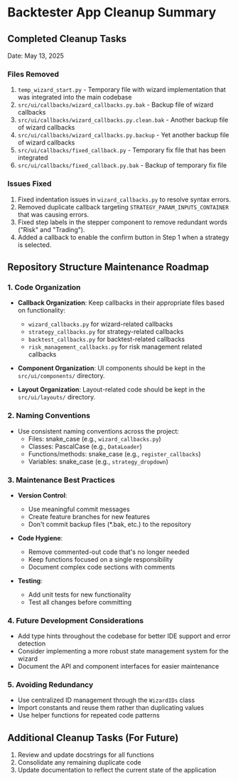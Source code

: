 # Backtester App Cleanup Summary

## Completed Cleanup Tasks
Date: May 13, 2025

### Files Removed
1. `temp_wizard_start.py` - Temporary file with wizard implementation that was integrated into the main codebase
2. `src/ui/callbacks/wizard_callbacks.py.bak` - Backup file of wizard callbacks
3. `src/ui/callbacks/wizard_callbacks.py.clean.bak` - Another backup file of wizard callbacks
4. `src/ui/callbacks/wizard_callbacks.py.backup` - Yet another backup file of wizard callbacks
5. `src/ui/callbacks/fixed_callback.py` - Temporary fix file that has been integrated
6. `src/ui/callbacks/fixed_callback.py.bak` - Backup of temporary fix file

### Issues Fixed
1. Fixed indentation issues in `wizard_callbacks.py` to resolve syntax errors.
2. Removed duplicate callback targeting `STRATEGY_PARAM_INPUTS_CONTAINER` that was causing errors.
3. Fixed step labels in the stepper component to remove redundant words ("Risk" and "Trading").
4. Added a callback to enable the confirm button in Step 1 when a strategy is selected.

## Repository Structure Maintenance Roadmap

### 1. Code Organization
- **Callback Organization**: Keep callbacks in their appropriate files based on functionality:
  - `wizard_callbacks.py` for wizard-related callbacks
  - `strategy_callbacks.py` for strategy-related callbacks
  - `backtest_callbacks.py` for backtest-related callbacks
  - `risk_management_callbacks.py` for risk management related callbacks

- **Component Organization**: UI components should be kept in the `src/ui/components/` directory.

- **Layout Organization**: Layout-related code should be kept in the `src/ui/layouts/` directory.

### 2. Naming Conventions
- Use consistent naming conventions across the project:
  - Files: snake_case (e.g., `wizard_callbacks.py`)
  - Classes: PascalCase (e.g., `DataLoader`)
  - Functions/methods: snake_case (e.g., `register_callbacks`)
  - Variables: snake_case (e.g., `strategy_dropdown`)

### 3. Maintenance Best Practices
- **Version Control**: 
  - Use meaningful commit messages
  - Create feature branches for new features
  - Don't commit backup files (*.bak, etc.) to the repository

- **Code Hygiene**:
  - Remove commented-out code that's no longer needed
  - Keep functions focused on a single responsibility
  - Document complex code sections with comments

- **Testing**:
  - Add unit tests for new functionality
  - Test all changes before committing

### 4. Future Development Considerations
- Add type hints throughout the codebase for better IDE support and error detection
- Consider implementing a more robust state management system for the wizard
- Document the API and component interfaces for easier maintenance

### 5. Avoiding Redundancy
- Use centralized ID management through the `WizardIDs` class
- Import constants and reuse them rather than duplicating values
- Use helper functions for repeated code patterns

## Additional Cleanup Tasks (For Future)
1. Review and update docstrings for all functions
2. Consolidate any remaining duplicate code
3. Update documentation to reflect the current state of the application
